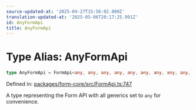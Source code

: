 ```yaml
---
source-updated-at: '2025-04-27T15:56:02.000Z'
translation-updated-at: '2025-05-06T20:17:25.991Z'
id: AnyFormApi
title: AnyFormApi
---
```


<!-- DO NOT EDIT: this page is autogenerated from the type comments -->

# Type Alias: AnyFormApi

```ts
type AnyFormApi = FormApi<any, any, any, any, any, any, any, any, any, any>;
```

Defined in: [packages/form-core/src/FormApi.ts:747](https://github.com/TanStack/form/blob/main/packages/form-core/src/FormApi.ts#L747)

A type representing the Form API with all generics set to `any` for convenience.
